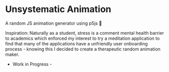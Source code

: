 # Unsystematic Animation
A random JS animation generator using p5js 🎨

Inspiration: Naturally as a student, stress is a comment mental health barrier to academics which enforced my interest to try a meditation application to find that many of the applications have a unfriendly user onboarding process - knowing this I decided to create a therapeutic random animation maker. 

- Work in Progress - 
